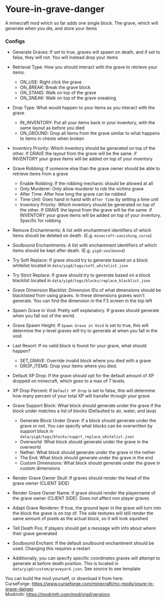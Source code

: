 # Youre-in-grave-danger
A minecraft mod which so far adds one single block. The grave, which will generate when you die, and store your items

### Configs
 * Generate Graves: If set to true, graves will spawn on death, and if set to false, they will not. You will instead drop your items
 * Retrieval Type: How you should interact with the grave to retrieve your items.
    * ON_USE: Right click the grave
    * ON_BREAK: Break the grave block
    * ON_STAND: Walk on top of the grave
    * ON_SNEAK: Walk on top of the grave sneaking
 * Drop Type: What would happen to your items as you interact with the grave
    * IN_INVENTORY: Put all your items back in your inventory, with the same layout as before you died
    * ON_GROUND: Drop all items from the grave similar to what happens to items in chests when broken
 * Inventory Priority: Which inventory should be generated on top of the other. If GRAVE the layout from the grave will be the same. if INVENTORY your grave items will be added on top of your inventory
 * Grave Robbing: If someone else than the grave owner should be able to retrieve items from a grave
    * Enable Robbing: If the robbing mechanic should be allowed at all
    * Only Murderer: Only allow murderer to rob the victims grave
    * After Time: After how long the grave can be robbed
    * Time Unit: Goes hand in hand with `After Time` by setting a time unit
    * Inventory Priority: Which inventory should be generated on top of the other. If GRAVE the layout from the grave will be the same. if INVENTORY your grave items will be added on top of your inventory. Specific for robbing
 * Remove Enchantments: A list with enchantment identifiers of which items should be deleted on death. (E.g. `minecraft:vanishing_curse`)
 * Soulbound Enchantments: A list with enchantment identifiers of which items should be kept after death. (E.g. `yigd:soulbound`)
 * Try Soft Replace: If grave should try to generate based on a block whitelist located in `data/yigd/tags/soft_whitelist.json`
 * Try Strict Replace: If grave should try to generate based on a block blacklist located in `data/yigd/tags/blocks/replace_blacklist.json`
 * Grave Dimension Blacklist: Dimension IDs of what dimensions should be blacklisted from using graves. In these dimensions graves won't generate. You can find the dimension in the F3 screen in the top left
 * Spawn Grave in Void: Pretty self explanatory. If graves should generate when you fall out of the world.
 * Grave Spawn Height: If `Spawn Grave in Void` is set to true, this will determine the y-level graves will try to generate at when you fall in the void
 * Last Resort: If no valid block is found for your grave, what should happen?
    * SET_GRAVE: Override invalid block where you died with a grave
    * DROP_ITEMS: Drop your items where you died.
 * Default XP Drop: If the grave should opt for the default amount of XP dropped on minecraft, which goes to a max of 7 levels.
 * XP Drop Percent: If `Default XP Drop` is set to false, this will determine how many percent of your total XP will transfer through your grave
 * Grave Support Block: What block should generate under the grave if the block under matches a list of blocks (Defaulted to air, water, and lava)
    * Generate Block Under Grave: If a block should generate under the grave or not. You can specify what blocks can be overwritten by support block in `data/yigd/tags/blocks/supprt_replace_whitelist.json`
    * Overworld: What block should generate under the grave in the overworld
    * Nether: What block should generate under the grave in the nether
    * The End: What block should generate under the grave in the end
    * Custom Dimensions: What block should generate under the grave in custom dimensions
 * Render Grave Owner Skull: If graves should render the head of the grave owner (CLIENT SIDE)
 * Render Grave Owner Name: If grave should render the playername of the grave owner (CLIENT SIDE). Does not affect non player graves
 * Adapt Grave Renderer: If true, the ground layer in the grave will turn into the block the grave is on top of. The side textures will still render the same amount of pixels as the actual block, so it will look squished
 * Tell Death Pos: If players should get a message with info about where their grave generated


 * Soulbound Enchant: If the default soulbound enchantment should be used. Changing this requires a restart


 * Additionally, you can specify specific coordinates graves will attempt to generate at before death position. This is located in `data/yigd/custom/graveyard.json`. See source to see template

You can build the mod yourself, or download it from here: <br>
CurseForge: https://www.curseforge.com/minecraft/mc-mods/youre-in-grave-danger <br>
Modrinth: https://modrinth.com/mod/yigd/versions
